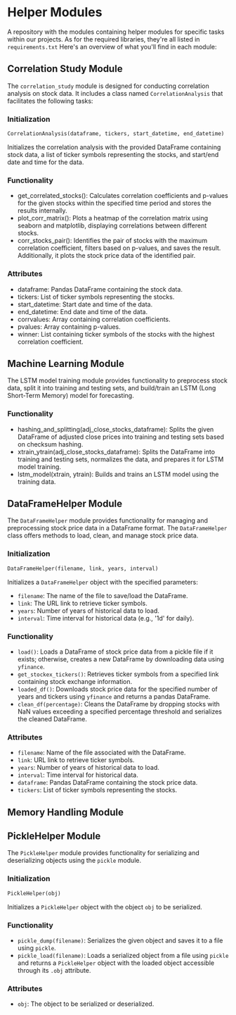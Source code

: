 # Helper Modules
A repository with the modules containing helper modules for specific tasks within our projects. 
As for the required libraries, they're all listed in `requirements.txt`
Here's an overview of what you'll find in each module: 

## Correlation Study Module

The `correlation_study` module is designed for conducting correlation analysis on stock data. It includes a class named `CorrelationAnalysis` that facilitates the following tasks:

### Initialization

```python
CorrelationAnalysis(dataframe, tickers, start_datetime, end_datetime)
```

Initializes the correlation analysis with the provided DataFrame containing stock data, a list of ticker symbols representing the stocks, and start/end date and time for the data.

### Functionality
- get_correlated_stocks(): Calculates correlation coefficients and p-values for the given stocks within the specified time period and stores the results internally.
- plot_corr_matrix(): Plots a heatmap of the correlation matrix using seaborn and matplotlib, displaying correlations between different stocks.
- corr_stocks_pair(): Identifies the pair of stocks with the maximum correlation coefficient, filters based on p-values, and saves the result. Additionally, it plots the stock price data of the identified pair.
### Attributes
- dataframe: Pandas DataFrame containing the stock data.
- tickers: List of ticker symbols representing the stocks.
- start_datetime: Start date and time of the data.
- end_datetime: End date and time of the data.
- corrvalues: Array containing correlation coefficients.
- pvalues: Array containing p-values.
- winner: List containing ticker symbols of the stocks with the highest correlation coefficient.

## Machine Learning Module

The LSTM model training module provides functionality to preprocess stock data, split it into training and testing sets, and build/train an LSTM (Long Short-Term Memory) model for forecasting.

### Functionality

- hashing_and_splitting(adj_close_stocks_dataframe): Splits the given DataFrame of adjusted close prices into training and testing sets based on checksum hashing.
- xtrain_ytrain(adj_close_stocks_dataframe): Splits the DataFrame into training and testing sets, normalizes the data, and prepares it for LSTM model training.
- lstm_model(xtrain, ytrain): Builds and trains an LSTM model using the training data.

## DataFrameHelper Module

The `DataFrameHelper` module provides functionality for managing and preprocessing stock price data in a DataFrame format. The `DataFrameHelper` class offers methods to load, clean, and manage stock price data.

### Initialization

```python
DataFrameHelper(filename, link, years, interval)
```

Initializes a `DataFrameHelper` object with the specified parameters:
- `filename`: The name of the file to save/load the DataFrame.
- `link`: The URL link to retrieve ticker symbols.
- `years`: Number of years of historical data to load.
- `interval`: Time interval for historical data (e.g., '1d' for daily).

### Functionality

- `load()`: Loads a DataFrame of stock price data from a pickle file if it exists; otherwise, creates a new DataFrame by downloading data using `yfinance`.
- `get_stockex_tickers()`: Retrieves ticker symbols from a specified link containing stock exchange information.
- `loaded_df()`: Downloads stock price data for the specified number of years and tickers using `yfinance` and returns a pandas DataFrame.
- `clean_df(percentage)`: Cleans the DataFrame by dropping stocks with NaN values exceeding a specified percentage threshold and serializes the cleaned DataFrame.

### Attributes

- `filename`: Name of the file associated with the DataFrame.
- `link`: URL link to retrieve ticker symbols.
- `years`: Number of years of historical data to load.
- `interval`: Time interval for historical data.
- `dataframe`: Pandas DataFrame containing the stock price data.
- `tickers`: List of ticker symbols representing the stocks.

## Memory Handling Module


## PickleHelper Module

The `PickleHelper` module provides functionality for serializing and deserializing objects using the `pickle` module.

### Initialization

```python
PickleHelper(obj)
```

Initializes a `PickleHelper` object with the object `obj` to be serialized.

### Functionality

- `pickle_dump(filename)`: Serializes the given object and saves it to a file using `pickle`.
- `pickle_load(filename)`: Loads a serialized object from a file using `pickle` and returns a `PickleHelper` object with the loaded object accessible through its `.obj` attribute.

### Attributes

- `obj`: The object to be serialized or deserialized.
